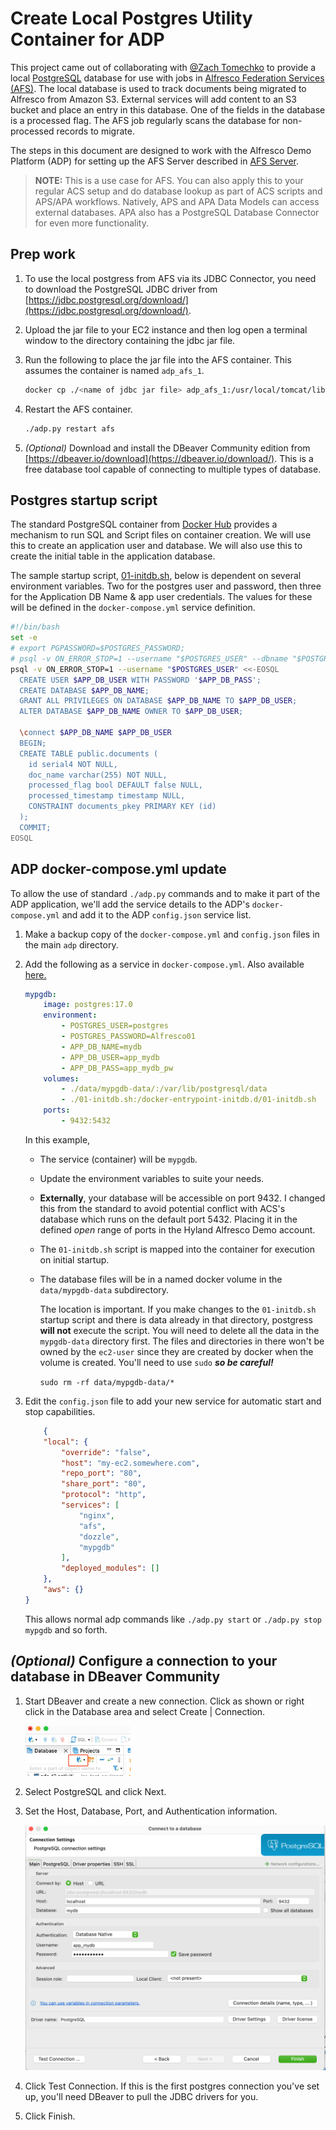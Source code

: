 # Create Local Postgres Utility Container for ADP

This project came out of collaborating with [@Zach Tomechko](https://github.com/ztomechko)
to provide a local [PostgreSQL](https://www.postgresql.org/) database for use with jobs
in [Alfresco Federation Services (AFS)](https://docs.alfresco.com/federation-services/latest/). The local database is used to track documents being migrated to Alfresco from
Amazon S3. External services will add content to an S3 bucket and place an entry in this
database. One of the fields in the database is a processed flag. The AFS job regularly
scans the database for non-processed records to migrate.

The steps in this document are designed to work with the Alfresco Demo Platform (ADP) for setting up the AFS Server described in [AFS Server](../AFS%20Server/).

>
> **NOTE:** This is a use case for AFS. You can also apply this to your regular ACS setup and do database lookup as part of ACS scripts and APS/APA workflows. Natively, APS and APA Data Models can access external databases. APA also has a PostgreSQL Database Connector for even more functionality.
>

## Prep work

1. To use the local postgress from AFS via its JDBC Connector, you need to download the PostgreSQL JDBC driver from [https://jdbc.postgresql.org/download/](https://jdbc.postgresql.org/download/).
1. Upload the jar file to your EC2 instance and then log open a terminal window to the directory containing the jdbc jar file.
1. Run the following to place the jar file into the AFS container. This assumes the container is named `adp_afs_1`.

    ```sh
    docker cp ./<name of jdbc jar file> adp_afs_1:/usr/local/tomcat/lib
    ```

1. Restart the AFS container.

    ```sh
    ./adp.py restart afs
    ```

1. *(Optional)* Download and install the DBeaver Community edition from [https://dbeaver.io/download](https://dbeaver.io/download/). This is a free database tool capable of connecting to multiple types of database.

## Postgres startup script

The standard PostgreSQL container from [Docker Hub](https://hub.docker.com/_/postgres) provides a mechanism to run SQL and Script files on container creation. We will use this to create an application user and database. We will also use this to create the initial table in the application database.

The sample startup script, [01-initdb.sh](.assets/01-initdb.sh), below is dependent on several environment variables. Two for the postgres user and password, then three for the Application DB Name & app user credentials. The values for these will be defined in the  `docker-compose.yml` service definition.

```sh
#!/bin/bash
set -e
# export PGPASSWORD=$POSTGRES_PASSWORD;
# psql -v ON_ERROR_STOP=1 --username "$POSTGRES_USER" --dbname "$POSTGRES_DB" <<-EOSQL
psql -v ON_ERROR_STOP=1 --username "$POSTGRES_USER" <<-EOSQL
  CREATE USER $APP_DB_USER WITH PASSWORD '$APP_DB_PASS';
  CREATE DATABASE $APP_DB_NAME;
  GRANT ALL PRIVILEGES ON DATABASE $APP_DB_NAME TO $APP_DB_USER;
  ALTER DATABASE $APP_DB_NAME OWNER TO $APP_DB_USER;
  
  \connect $APP_DB_NAME $APP_DB_USER
  BEGIN;
  CREATE TABLE public.documents (
    id serial4 NOT NULL,
    doc_name varchar(255) NOT NULL,
    processed_flag bool DEFAULT false NULL,
    processed_timestamp timestamp NULL,
    CONSTRAINT documents_pkey PRIMARY KEY (id)
  );
  COMMIT;
EOSQL
```

## ADP docker-compose.yml update

To allow the use of standard `./adp.py` commands and to make it part of the ADP application, we'll add the service details to the ADP's `docker-compose.yml` and add it to the ADP `config.json` service list.

1. Make a backup copy of the `docker-compose.yml` and `config.json` files in the main `adp` directory.

1. Add the following as a service in `docker-compose.yml`. Also available [here.](./assets/docker-compose.yml)

    ```yml
    mypgdb:
        image: postgres:17.0
        environment:
            - POSTGRES_USER=postgres
            - POSTGRES_PASSWORD=Alfresco01
            - APP_DB_NAME=mydb
            - APP_DB_USER=app_mydb
            - APP_DB_PASS=app_mydb_pw
        volumes:
            - ./data/mypgdb-data/:/var/lib/postgresql/data
            - ./01-initdb.sh:/docker-entrypoint-initdb.d/01-initdb.sh
        ports:
            - 9432:5432
    ```

    In this example,

    - The service (container) will be `mypgdb`.
    - Update the environment variables to suite your needs.
    - **Externally**, your database will be accessible on port 9432. I changed this from the standard to avoid potential conflict with ACS's database which runs on the default port 5432. Placing it in the defined *open* range of ports in the Hyland Alfresco Demo account.
    - The `01-initdb.sh` script is mapped into the container for execution on initial startup.

    - The database files will be in a named docker volume in the `data/mypgdb-data` subdirectory.

        The location is important. If you make changes to the `01-initdb.sh` startup script and there is data already in that directory, postgress **will not** execute the script. You will need to delete all the data in the `mypgdb-data` directory first. The files and directories in there won't be owned by the `ec2-user` since they are created by docker when the volume is created. You'll need to use `sudo` ***so be careful!***

        `sudo rm -rf data/mypgdb-data/*`

1. Edit the `config.json` file to add your new service for automatic start and stop capabilities.

    ```json
        {
        "local": {
            "override": "false",
            "host": "my-ec2.somewhere.com",
            "repo_port": "80",
            "share_port": "80",
            "protocol": "http",
            "services": [
                "nginx",
                "afs",
                "dozzle",
                "mypgdb"
            ],
            "deployed_modules": []
        },
        "aws": {}
    }

    ```

    This allows normal adp commands like `./adp.py start` or `./adp.py stop mypgdb` and so forth.

## *(Optional)* Configure a connection to your database in DBeaver Community

1. Start DBeaver and create a new connection. Click as shown or right click in the Database area and select Create | Connection.

    <img src="./assets/create-dbconn.png" width="35%" />
1. Select PostgreSQL and click Next.
1. Set the Host, Database, Port, and Authentication information.

    <img src="./assets/dbconn.png" />
1. Click Test Connection.  If this is the first postgres connection you've set up, you'll need DBeaver to pull the JDBC drivers for you.

1. Click Finish.
